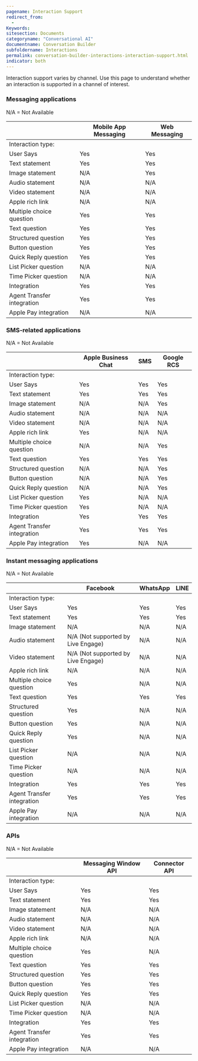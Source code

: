 ```yaml
---
pagename: Interaction Support
redirect_from:
  - 
Keywords:
sitesection: Documents
categoryname: "Conversational AI"
documentname: Conversation Builder
subfoldername: Interactions
permalink: conversation-builder-interactions-interaction-support.html
indicator: both
---
```


Interaction support varies by channel. Use this page to understand whether an interaction is supported in a channel of interest.

### Messaging applications

N/A = Not Available

| | Mobile App Messaging | Web Messaging |
| ---- | ---- | ---- |
| Interaction type: | | |
| User Says | Yes | Yes |
| Text statement | Yes | Yes |
| Image statement | N/A | Yes |
| Audio statement | N/A | N/A |
| Video statement | N/A | N/A |
| Apple rich link | N/A | N/A |
| Multiple choice question | Yes | Yes |
| Text question | Yes | Yes |
| Structured question | Yes | Yes |
| Button question | Yes | Yes |
| Quick Reply question | Yes | Yes |
| List Picker question | N/A | N/A |
| Time Picker question | N/A | N/A |
| Integration | Yes | Yes |
| Agent Transfer integration | Yes | Yes|
| Apple Pay integration | N/A | N/A |

### SMS-related applications

N/A = Not Available

| | Apple Business Chat | SMS | Google RCS |
| ---- | ---- | ---- | ---- |
| Interaction type: | | | |
| User Says | Yes | Yes | Yes |
| Text statement | Yes | Yes | Yes |
| Image statement | N/A | N/A | Yes |
| Audio statement | N/A | N/A | N/A |
| Video statement | N/A | N/A | N/A |
| Apple rich link | Yes | N/A | N/A |
| Multiple choice question | N/A | N/A | Yes |
| Text question | Yes | Yes | Yes |
| Structured question | N/A | N/A | Yes |
| Button question | N/A | N/A | Yes |
| Quick Reply question | N/A | N/A | Yes |
| List Picker question | Yes | N/A | N/A |
| Time Picker question | Yes | N/A | N/A |
| Integration | Yes | Yes | Yes |
| Agent Transfer integration | Yes | Yes | Yes |
| Apple Pay integration | Yes | N/A | N/A |

### Instant messaging applications

N/A = Not Available

| | Facebook | WhatsApp | LINE |
| ---- | ---- | ---- | ---- |
| Interaction type: | | | |
| User Says | Yes | Yes | Yes |
| Text statement | Yes | Yes | Yes |
| Image statement | N/A | N/A | N/A |
| Audio statement | N/A (Not supported by Live Engage) | N/A | N/A |
| Video statement | N/A (Not supported by Live Engage) | N/A | N/A |
| Apple rich link | N/A | N/A | N/A |
| Multiple choice question | Yes | N/A | N/A |
| Text question | Yes | Yes | Yes |
| Structured question | Yes | N/A | N/A |
| Button question | Yes | N/A | N/A |
| Quick Reply question | Yes | N/A | N/A |
| List Picker question | N/A | N/A | N/A |
| Time Picker question | N/A | N/A | N/A |
| Integration | Yes | Yes | Yes |
| Agent Transfer integration | Yes | Yes | Yes |
| Apple Pay integration | N/A | N/A | N/A |

### APIs

N/A = Not Available

| | Messaging Window API | Connector API |
| ---- | ---- | ---- |
| Interaction type: | | |
| User Says | Yes | Yes |
| Text statement | Yes | Yes |
| Image statement | N/A | N/A |
| Audio statement | N/A | N/A |
| Video statement | N/A | N/A |
| Apple rich link | N/A | N/A |
| Multiple choice question | Yes | N/A |
| Text question | Yes | Yes |
| Structured question | Yes | Yes |
| Button question | Yes | Yes |
| Quick Reply question | Yes | Yes |
| List Picker question | N/A | N/A |
| Time Picker question | N/A | N/A |
| Integration | Yes | Yes |
| Agent Transfer integration | Yes | Yes |
| Apple Pay integration | N/A | N/A |

